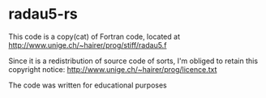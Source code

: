 # radau5-rs
This code is a copy(cat) of Fortran code, located at http://www.unige.ch/~hairer/prog/stiff/radau5.f

Since it is a redistribution of source code of sorts, I'm obliged to retain this copyright notice: http://www.unige.ch/~hairer/prog/licence.txt

The code was written for educational purposes
